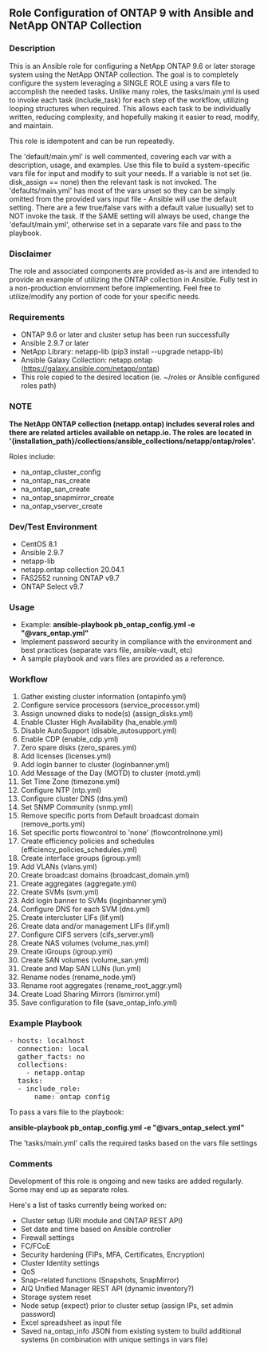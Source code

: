 ## Role Configuration of ONTAP 9 with Ansible and NetApp ONTAP Collection

### Description
This is an Ansible role for configuring a NetApp ONTAP 9.6 or later storage system using the NetApp ONTAP collection. The goal is to completely configure the system leveraging a SINGLE ROLE using a vars file to accomplish the needed tasks. Unlike many roles, the tasks/main.yml is used to invoke each task (include_task) for each step of the workflow, utilizing looping structures when required. This allows each task to be individually written, reducing complexity, and hopefully making it easier to read, modify, and maintain.

This role is idempotent and can be run repeatedly.

The 'default/main.yml' is well commented, covering each var with a description, usage, and examples. Use this file to build a system-specific vars file for input and modify to suit your needs. If a variable is not set (ie. disk_assign == none) then the relevant task is not invoked. The 'defaults/main.yml' has most of the vars unset so they can be simply omitted from the provided vars input file - Ansible will use the default setting.  There are a few true/false vars with a default value (usually) set to NOT invoke the task. If the SAME setting will always be used, change the 'default/main.yml', otherwise set in a separate vars file and pass to the playbook.

### Disclaimer
The role and associated components are provided as-is and are intended to provide an example of utilizing the ONTAP collection in Ansible. Fully test in a non-production enviornment before implementing. Feel free to utilize/modify any portion of code for your specific needs.

### Requirements
* ONTAP 9.6 or later and cluster setup has been run successfully
* Ansible 2.9.7 or later
* NetApp Library: netapp-lib (pip3 install --upgrade netapp-lib)
* Ansible Galaxy Collection: netapp.ontap (https://galaxy.ansible.com/netapp/ontap)
* This role copied to the desired location (ie. ~/roles or Ansible configured roles path) 

### NOTE
**The NetApp ONTAP collection (netapp.ontap) includes several roles and there are related articles available on netapp.io. The roles are located in '{installation_path}/collections/ansible_collections/netapp/ontap/roles'.**

Roles include:
* na_ontap_cluster_config
* na_ontap_nas_create
* na_ontap_san_create
* na_ontap_snapmirror_create
* na_ontap_vserver_create

### Dev/Test Environment
* CentOS 8.1
* Ansible 2.9.7
* netapp-lib 
* netapp.ontap collection 20.04.1
* FAS2552 running ONTAP v9.7
* ONTAP Select v9.7

### Usage
* Example: **ansible-playbook pb_ontap_config.yml -e "@vars_ontap.yml"**
* Implement password security in compliance with the environment and best practices (separate vars file, ansible-vault, etc)
* A sample playbook and vars files are provided as a reference.

### Workflow
1. Gather existing cluster information (ontapinfo.yml)
2. Configure service processors (service_processor.yml)
3. Assign unowned disks to node(s) (assign_disks.yml)
4. Enable Cluster High Availability (ha_enable.yml)
5. Disable AutoSupport (disable_autosupport.yml)
6. Enable CDP (enable_cdp.yml)
7. Zero spare disks (zero_spares.yml)
8. Add licenses (licenses.yml)
9. Add login banner to cluster (loginbanner.yml)
10. Add Message of the Day (MOTD) to cluster (motd.yml)
11. Set Time Zone (timezone.yml)
12. Configure NTP (ntp.yml)
13. Configure cluster DNS (dns.yml)
14. Set SNMP Community (snmp.yml)
15. Remove specific ports from Default broadcast domain (remove_ports.yml)
16. Set specific ports flowcontrol to 'none' (flowcontrolnone.yml)
17. Create efficiency policies and schedules (efficiency_policies_schedules.yml)
18. Create interface groups (igroup.yml)
19. Add VLANs (vlans.yml)
20. Create broadcast domains (broadcast_domain.yml)
21. Create aggregates (aggregate.yml)
22. Create SVMs (svm.yml)
23. Add login banner to SVMs (loginbanner.yml)
24. Configure DNS for each SVM (dns.yml)
25. Create intercluster LIFs (lif.yml)
26. Create data and/or management LIFs (lif.yml)
27. Configure CIFS servers (cifs_server.yml)
28. Create NAS volumes (volume_nas.yml)
29. Create iGroups (igroup.yml)
30. Create SAN volumes (volume_san.yml)
31. Create and Map SAN LUNs (lun.yml)
32. Rename nodes (rename_node.yml)
33. Rename root aggregates (rename_root_aggr.yml)
34. Create Load Sharing Mirrors (lsmirror.yml)
35. Save configuration to file (save_ontap_info.yml)

### Example Playbook
<pre>
- hosts: localhost
  connection: local
  gather_facts: no
  collections:
    - netapp.ontap
  tasks:
  - include_role:
      name: ontap_config
</pre>

To pass a vars file to the playbook:

   **ansible-playbook pb_ontap_config.yml -e "@vars_ontap_select.yml"**

The 'tasks/main.yml' calls the required tasks based on the vars file settings

### Comments
Development of this role is ongoing and new tasks are added regularly. Some may end up as separate roles.

Here's a list of tasks currently being worked on:
* Cluster setup (URI module and ONTAP REST API)
* Set date and time based on Ansible controller
* Firewall settings
* FC/FCoE
* Security hardening (FIPs, MFA, Certificates, Encryption)
* Cluster Identity settings
* QoS
* Snap-related functions (Snapshots, SnapMirror)
* AIQ Unified Manager REST API (dynamic inventory?)
* Storage system reset
* Node setup (expect) prior to cluster setup (assign IPs, set admin password)
* Excel spreadsheet as input file
* Saved na_ontap_info JSON from existing system to build additional systems (in combination with unique settings in vars file)
